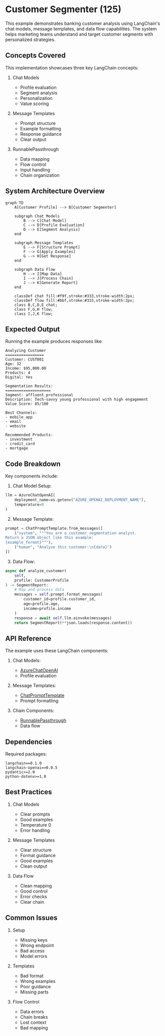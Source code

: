 # Customer Segmenter (125)

This example demonstrates banking customer analysis using LangChain's chat models, message templates, and data flow capabilities. The system helps marketing teams understand and target customer segments with personalized strategies.

## Concepts Covered

This implementation showcases three key LangChain concepts:

1. Chat Models
   - Profile evaluation
   - Segment analysis
   - Personalization
   - Value scoring

2. Message Templates
   - Prompt structure
   - Example formatting
   - Response guidance
   - Clear output

3. RunnablePassthrough
   - Data mapping
   - Flow control
   - Input handling
   - Chain organization

## System Architecture Overview

```mermaid
graph TD
    A[Customer Profile] --> B[Customer Segmenter]
    
    subgraph Chat Models
        B --> C[Chat Model]
        C --> D[Profile Evaluation]
        D --> E[Segment Analysis]
    end
    
    subgraph Message Templates
        E --> F[Structure Prompt]
        F --> G[Apply Examples]
        G --> H[Get Response]
    end
    
    subgraph Data Flow
        H --> I[Map Data]
        I --> J[Process Chain]
        J --> K[Generate Report]
    end

    classDef chat fill:#f9f,stroke:#333,stroke-width:2px;
    classDef flow fill:#bbf,stroke:#333,stroke-width:2px;
    class B,C,D,E chat;
    class F,G,H flow;
    class I,J,K flow;
```

## Expected Output

Running the example produces responses like:

```
Analyzing Customer
=================
Customer: CUST001
Age: 32
Income: $95,000.00
Products: 4
Digital: Yes

Segmentation Results:
====================
Segment: affluent_professional
Description: Tech-savvy young professional with high engagement
Value Score: 85/100

Best Channels:
- mobile_app
- email
- website

Recommended Products:
- investment
- credit_card
- mortgage
```

## Code Breakdown

Key components include:

1. Chat Model Setup:
```python
llm = AzureChatOpenAI(
    deployment_name=os.getenv("AZURE_OPENAI_DEPLOYMENT_NAME"),
    temperature=0
)
```

2. Message Template:
```python
prompt = ChatPromptTemplate.from_messages([
    ("system", """You are a customer segmentation analyst.
Return a JSON object like this example:
{example_format}"""),
    ("human", "Analyze this customer:\n{data}")
])
```

3. Data Flow:
```python
async def analyze_customer(
    self, 
    profile: CustomerProfile
) -> SegmentReport:
    # Map and process data
    messages = self.prompt.format_messages(
        customer_id=profile.customer_id,
        age=profile.age,
        income=profile.income
    )
    response = await self.llm.ainvoke(messages)
    return SegmentReport(**json.loads(response.content))
```

## API Reference

The example uses these LangChain components:

1. Chat Models:
   - [AzureChatOpenAI](https://api.python.langchain.com/en/latest/chat_models/langchain_openai.chat_models.AzureChatOpenAI.html)
   - Profile evaluation

2. Message Templates:
   - [ChatPromptTemplate](https://api.python.langchain.com/en/latest/prompts/langchain_core.prompts.chat.ChatPromptTemplate.html)
   - Prompt formatting

3. Chain Components:
   - [RunnablePassthrough](https://api.python.langchain.com/en/latest/runnables/langchain_core.runnables.base.RunnablePassthrough.html)
   - Data flow

## Dependencies

Required packages:
```
langchain==0.1.0
langchain-openai==0.0.5
pydantic>=2.0
python-dotenv>=1.0
```

## Best Practices

1. Chat Models
   - Clear prompts
   - Good examples
   - Temperature 0
   - Error handling

2. Message Templates
   - Clear structure
   - Format guidance
   - Good examples
   - Clean output

3. Data Flow
   - Clean mapping
   - Good control
   - Error checks
   - Clear chain

## Common Issues

1. Setup
   - Missing keys
   - Wrong endpoint
   - Bad access
   - Model errors

2. Templates
   - Bad format
   - Wrong examples
   - Poor guidance
   - Missing parts

3. Flow Control
   - Data errors
   - Chain breaks
   - Lost context
   - Bad mapping
